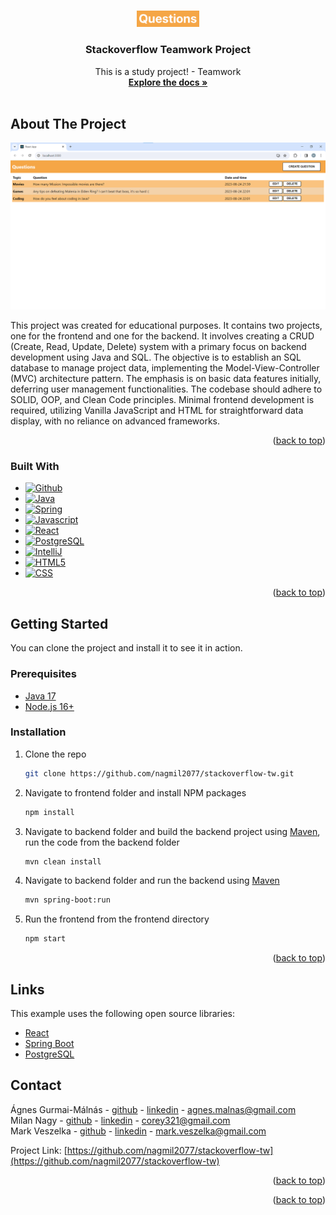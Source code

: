 <a name="readme-top"></a>

<br />
<div align="center">
  <a href="https://github.com/nagmil2077/stackoverflow-tw">
    <img src="images/logo.png" alt="Logo" width="20%" height="20%">
  </a>

<h3 align="center">Stackoverflow Teamwork Project</h3>

  <p align="center">
    This is a study project! - Teamwork
    <br />
    <a href="https://github.com/nagmil2077/stackoverflow-tw"><strong>Explore the docs »</strong></a>
    <br />
    <br />
  </p>
</div>


<!-- ABOUT THE PROJECT -->

## About The Project

[![Product Name Screen Shot][product-screenshot]](https://github.com/nagmil2077/stackoverflow-tw)

This project was created for educational purposes. 
It contains two projects, one for the frontend and one for the backend. 
It involves creating a CRUD (Create, Read, Update, Delete)
system with a primary focus on backend development using Java and SQL. 
The objective is to establish an SQL database to manage project data, 
implementing the Model-View-Controller (MVC) architecture pattern.
The emphasis is on basic data features initially, deferring user management functionalities.
The codebase should adhere to SOLID, OOP, and Clean Code principles.
Minimal frontend development is required, utilizing Vanilla JavaScript and HTML
for straightforward data display, with no reliance on advanced frameworks.

<p align="right">(<a href="#readme-top">back to top</a>)</p>

### Built With

* [![Github][Github]][Github-url]
* [![Java][Java]][Java-url]
* [![Spring][Spring]][Spring-url]
* [![Javascript][Javascript]][Javascript-url]
* [![React][React.js]][React-url]
* [![PostgreSQL][PostgreSQL]][Postgresql-url]
* [![IntelliJ][IntelliJ.idea]][IntelliJ-url]
* [![HTML5][HTML5]][HTML5-url]
* [![CSS][CSS]][CSS-url]


<p align="right">(<a href="#readme-top">back to top</a>)</p>

<!-- GETTING STARTED -->

## Getting Started

You can clone the project and install it to see it in action.

### Prerequisites

 * [Java 17](https://www.oracle.com/java/technologies/javase/jdk17-archive-downloads.html)
 * [Node.js 16+](https://nodejs.org/en)

### Installation

1. Clone the repo
   ```sh
   git clone https://github.com/nagmil2077/stackoverflow-tw.git
   ```
2. Navigate to frontend folder and install NPM packages
   ```sh
   npm install
   ```
3. Navigate to backend folder and build the backend project using [Maven](https://maven.apache.org/index.html), run the code from the backend folder
   ```sh
   mvn clean install
   ```
4. Navigate to backend folder and run the backend using [Maven](https://maven.apache.org/index.html)
   ```sh
   mvn spring-boot:run
   ```
5. Run the frontend from the frontend directory
   ```sh
   npm start
   ```

<p align="right">(<a href="#readme-top">back to top</a>)</p>


<!-- USAGE EXAMPLES -->

## Links

This example uses the following open source libraries:

* [React](https://reactjs.org/)
* [Spring Boot](https://spring.io/projects/spring-boot)
* [PostgreSQL](https://www.postgresql.org)


<!-- CONTACT -->
## Contact

Ágnes Gurmai-Málnás - [github](https://github.com/BerryBusiness) - [linkedin](https://www.linkedin.com/in/agnes-gurmai-malnas/) - agnes.malnas@gmail.com\
Milan Nagy - [github](https://github.com/nagmil2077) - [linkedin](https://www.linkedin.com/in/milan-nagy-a76b1416a/) - corey321@gmail.com\
Mark Veszelka - [github](https://github.com/markveszelka) - [linkedin](https://www.linkedin.com/in/mark-veszelka/) - mark.veszelka@gmail.com

Project Link: [https://github.com/nagmil2077/stackoverflow-tw](https://github.com/nagmil2077/stackoverflow-tw)

<p align="right">(<a href="#readme-top">back to top</a>)</p>

<p align="right">(<a href="#readme-top">back to top</a>)</p>


<!-- MARKDOWN LINKS & IMAGES -->
<!-- https://www.markdownguide.org/basic-syntax/#reference-style-links -->

[contributors-shield]: https://img.shields.io/github/contributors/othneildrew/Best-README-Template.svg?style=for-the-badge
[contributors-url]: https://github.com/nagmil2077/stackoverflow-tw/graphs/contributors
[forks-shield]: https://img.shields.io/github/forks/othneildrew/Best-README-Template.svg?style=for-the-badge
[forks-url]: https://github.com/othneildrew/Best-README-Template/network/members
[stars-shield]: https://img.shields.io/github/stars/othneildrew/Best-README-Template.svg?style=for-the-badge
[stars-url]: https://github.com/othneildrew/Best-README-Template/stargazers
[issues-shield]: https://img.shields.io/github/issues/othneildrew/Best-README-Template.svg?style=for-the-badge
[issues-url]: https://github.com/othneildrew/Best-README-Template/issues
[license-shield]: https://img.shields.io/github/license/othneildrew/Best-README-Template.svg?style=for-the-badge
[license-url]: https://github.com/othneildrew/Best-README-Template/blob/master/LICENSE.txt
[linkedin-shield]: https://img.shields.io/badge/-LinkedIn-black.svg?style=for-the-badge&logo=linkedin&colorB=555
[linkedin-url]: https://linkedin.com/in/othneildrew
[product-screenshot]: images/screenshot.png

<!-- STACKS -->
[React.js]: https://img.shields.io/badge/React-20232A?style=for-the-badge&logo=react&logoColor=61DAFB
[React-url]: https://reactjs.org/
[PostgreSQL]: https://img.shields.io/badge/PostgreSQL-316192?style=for-the-badge&logo=postgresql&logoColor=white
[Postgresql-url]: https://www.postgresql.org
[IntelliJ.idea]: https://img.shields.io/badge/IntelliJ_IDEA-000000.svg?style=for-the-badge&logo=intellij-idea&logoColor=white
[IntelliJ-url]: https://www.jetbrains.com/idea/
[Github]: https://img.shields.io/badge/GitHub-100000?style=for-the-badge&logo=github&logoColor=white
[Github-url]: https://github.com
[Stackoverflow]: https://img.shields.io/badge/Stack_Overflow-FE7A16?style=for-the-badge&logo=stack-overflow&logoColor=white
[Stackoverflow-url]: https://stackoverflow.com
[Java]: https://img.shields.io/badge/Java-ED8B00?style=for-the-badge&logo=openjdk&logoColor=white
[Java-url]: https://www.java.com/en/
[Spring]: https://img.shields.io/badge/Spring-6DB33F?style=for-the-badge&logo=spring&logoColor=white
[Spring-url]: https://spring.io
[Javascript]: https://img.shields.io/badge/JavaScript-F7DF1E?style=for-the-badge&logo=javascript&logoColor=black
[Javascript-url]: https://www.javascript.com
[CSS]: https://img.shields.io/badge/CSS-239120?&style=for-the-badge&logo=css3&logoColor=white
[CSS-url]: https://developer.mozilla.org/en-US/docs/Web/CSS
[HTML5]: https://img.shields.io/badge/HTML5-E34F26?style=for-the-badge&logo=html5&logoColor=white
[HTML5-url]: https://en.wikipedia.org/wiki/HTML5


